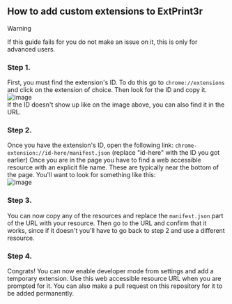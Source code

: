 ## How to add custom extensions to ExtPrint3r
> [!WARNING]
> If this guide fails for you do not make an issue on it, this is only for advanced users.

### Step 1.<br>
First, you must find the extension's ID. To do this go to `chrome://extensions` and click on the extension of choice. Then look for the ID and copy it.<br>
![image](https://github.com/user-attachments/assets/2846982e-d22b-4b38-acad-45d465e7c24f)<br>
If the ID doesn't show up like on the image above, you can also find it in the URL.

### Step 2.<br>
Once you have the extension's ID, open the following link: `chrome-extension://id-here/manifest.json` (replace "id-here" with the ID you got earlier) Once you are in the page you have to find a web accessible resource with an explicit file name. These are typically near the bottom of the page. You'll want to look for something like this:<br>
![image](https://github.com/user-attachments/assets/de656ecf-ea46-4b5a-a7b5-c0a00c749126)

### Step 3.<br>
You can now copy any of the resources and replace the `manifest.json` part of the URL with your resource. Then go to the URL and confirm that it works, since if it doesn't you'll have to go back to step 2 and use a different resource.

### Step 4.<br>
Congrats! You can now enable developer mode from settings and add a temporary extension. Use this web accessible resource URL when you are prompted for it. You can also make a pull request on this repository for it to be added permanently.
